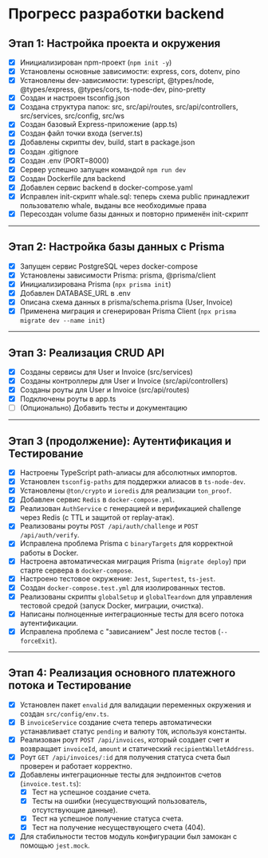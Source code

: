# Прогресс разработки backend

## Этап 1: Настройка проекта и окружения

- [x] Инициализирован npm-проект (`npm init -y`)
- [x] Установлены основные зависимости: express, cors, dotenv, pino
- [x] Установлены dev-зависимости: typescript, @types/node, @types/express, @types/cors, ts-node-dev, pino-pretty
- [x] Создан и настроен tsconfig.json
- [x] Создана структура папок: src, src/api/routes, src/api/controllers, src/services, src/config, src/ws
- [x] Создан базовый Express-приложение (app.ts)
- [x] Создан файл точки входа (server.ts)
- [x] Добавлены скрипты dev, build, start в package.json
- [x] Создан .gitignore
- [x] Создан .env (PORT=8000)
- [x] Сервер успешно запущен командой `npm run dev`
- [x] Создан Dockerfile для backend
- [x] Добавлен сервис backend в docker-compose.yaml
- [x] Исправлен init-скрипт whale.sql: теперь схема public принадлежит пользователю whale, выданы все необходимые права
- [x] Пересоздан volume базы данных и повторно применён init-скрипт

---

## Этап 2: Настройка базы данных с Prisma

- [x] Запущен сервис PostgreSQL через docker-compose
- [x] Установлены зависимости Prisma: prisma, @prisma/client
- [x] Инициализирована Prisma (`npx prisma init`)
- [x] Добавлен DATABASE_URL в .env
- [x] Описана схема данных в prisma/schema.prisma (User, Invoice)
- [x] Применена миграция и сгенерирован Prisma Client (`npx prisma migrate dev --name init`) 

---

## Этап 3: Реализация CRUD API

- [x] Созданы сервисы для User и Invoice (src/services)
- [x] Созданы контроллеры для User и Invoice (src/api/controllers)
- [x] Созданы роуты для User и Invoice (src/api/routes)
- [x] Подключены роуты в app.ts
- [ ] (Опционально) Добавить тесты и документацию

---

## Этап 3 (продолжение): Аутентификация и Тестирование

- [x] Настроены TypeScript path-алиасы для абсолютных импортов.
- [x] Установлен `tsconfig-paths` для поддержки алиасов в `ts-node-dev`.
- [x] Установлены `@ton/crypto` и `ioredis` для реализации `ton_proof`.
- [x] Добавлен сервис `Redis` в `docker-compose.yml`.
- [x] Реализован `AuthService` с генерацией и верификацией challenge через Redis (с TTL и защитой от replay-атак).
- [x] Реализованы роуты `POST /api/auth/challenge` и `POST /api/auth/verify`.
- [x] Исправлена проблема Prisma с `binaryTargets` для корректной работы в Docker.
- [x] Настроена автоматическая миграция Prisma (`migrate deploy`) при старте сервера в `docker-compose`.
- [x] Настроено тестовое окружение: `Jest`, `Supertest`, `ts-jest`.
- [x] Создан `docker-compose.test.yml` для изолированных тестов.
- [x] Реализованы скрипты `globalSetup` и `globalTeardown` для управления тестовой средой (запуск Docker, миграции, очистка).
- [x] Написаны полноценные интеграционные тесты для всего потока аутентификации.
- [x] Исправлена проблема с "зависанием" Jest после тестов (`--forceExit`). 

---

## Этап 4: Реализация основного платежного потока и Тестирование

- [x] Установлен пакет `envalid` для валидации переменных окружения и создан `src/config/env.ts`.
- [x] В `invoiceService` создание счета теперь автоматически устанавливает статус `pending` и валюту `TON`, используя константы.
- [x] Реализован роут `POST /api/invoices`, который создает счет и возвращает `invoiceId`, `amount` и статический `recipientWalletAddress`.
- [x] Роут `GET /api/invoices/:id` для получения статуса счета был проверен и работает корректно.
- [x] Добавлены интеграционные тесты для эндпоинтов счетов (`invoice.test.ts`):
  - [x] Тест на успешное создание счета.
  - [x] Тесты на ошибки (несуществующий пользователь, отсутствующие данные).
  - [x] Тест на успешное получение статуса счета.
  - [x] Тест на получение несуществующего счета (404).
- [x] Для стабильности тестов модуль конфигурации был замокан с помощью `jest.mock`. 